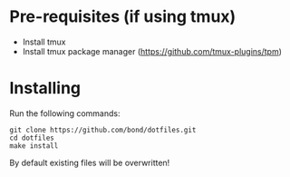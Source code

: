 # Pre-requisites (if using tmux)
- Install tmux
- Install tmux package manager (https://github.com/tmux-plugins/tpm)

# Installing
Run the following commands:

    git clone https://github.com/bond/dotfiles.git
    cd dotfiles
    make install


By default existing files will be overwritten!
